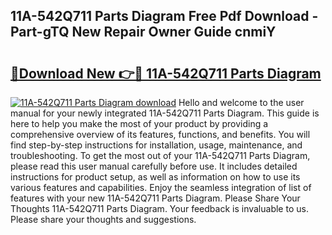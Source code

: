 ## 11A-542Q711 Parts Diagram Free Pdf Download - Part-gTQ New Repair Owner Guide cnmiY

# <h2><a href="http://dfoxi0.blite.top/?on=11A-542Q711+Parts+Diagram">🔗Download New 👉🔴 11A-542Q711 Parts Diagram</a></h2>

[![11A-542Q711 Parts Diagram download](https://i.imgur.com/lujVjoI.png)](http://dfoxi0.blite.top/?on=11A-542Q711+Parts+Diagram)
Hello and welcome to the user manual for your newly integrated 11A-542Q711 Parts Diagram. This guide is here to help you make the most of your product by providing a comprehensive overview of its features, functions, and benefits. You will find step-by-step instructions for installation, usage, maintenance, and troubleshooting. To get the most out of your 11A-542Q711 Parts Diagram, please read this user manual carefully before use. It includes detailed instructions for product setup, as well as information on how to use its various features and capabilities. Enjoy the seamless integration of list of features with your new 11A-542Q711 Parts Diagram. Please Share Your Thoughts 11A-542Q711 Parts Diagram. Your feedback is invaluable to us. Please share your thoughts and suggestions.
